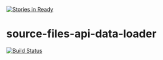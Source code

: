 [![Stories in Ready](https://badge.waffle.io/8451/source-files-api-data-loader.png?label=ready&title=Ready)](https://waffle.io/8451/source-files-api-data-loader)
# source-files-api-data-loader
[![Build Status](https://travis-ci.org/8451/source-files-api-data-loader.svg?branch=master)](https://travis-ci.org/8451/source-files-api-data-loader)
